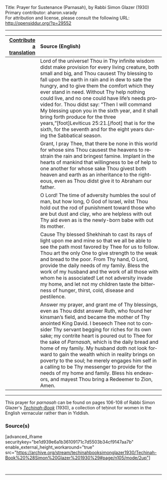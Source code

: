 <html>
<head></head>
<body>
Title: Prayer for Sustenance (Parnasah), by Rabbi Simon Glazer (1930)<br />
Primary contributor: aharon.varady<br />
For attribution and license, please consult the following URL: <a href="http://opensiddur.org/?p=29552">http://opensiddur.org/?p=29552</a>
<p />
<hr />

<table style="width:100%;margin-left: auto;margin-right: auto;" class="draggable">
<thead><tr><th id="x" style="text-align: right;"><a href="/contributing/upload/">Contribute a translation</a></th><th style="text-align: left;">Source (English)</th></tr></thead>
<tbody>
<tr><td style="vertical-align:top;">
<div class="liturgy" lang="he">

</span></div></td>
 
<td style="vertical-align:top;">
<div class="english" lang="en">
Lord of the universe! Thou in Thy infinite wisdom didst make provision for every living creature, both small and big, and Thou causest Thy blessing to fall upon the earth in rain and in dew to sate the hungry, and to give them the comfort which they ever stand in need. Without Thy help nothing could live, and no one could have life’s needs provided for. Thou didst say: “Then I will command My blessing upon you in the sixth year, and it shall bring forth produce for the three years,”[foot]Leviticus 25:21.[/foot] that is for the sixth, for the seventh and for the eight years during the Sabbatical season. 
</div></td></tr>


<tr><td style="vertical-align:top;">
<div class="liturgy" lang="he">

</span></div></td>
 
<td style="vertical-align:top;">
<div class="english" lang="en">
Grant, I pray Thee, that there be none in this world for whose sins Thou causest the heavens to restrain the rain and bringest famine. Implant in the hearts of mankind that willingness to be of help to one another for whose sake Thou givest both heaven and earth as an inheritance to the righteous, even as Thou didst give it to Abraham our father. 
</div></td></tr>


<tr><td style="vertical-align:top;">
<div class="liturgy" lang="he">

</span></div></td>
 
<td style="vertical-align:top;">
<div class="english" lang="en">
O Lord! The time of adversity humbles the soul of man, but how long, O God of Israel, wilst Thou hold out the rod of punishment toward those who are but dust and clay, who are helpless with out Thy aid even as is the newly-born babe with out its mother. 
</div></td></tr>


<tr><td style="vertical-align:top;">
<div class="liturgy" lang="he">

</span></div></td>
 
<td style="vertical-align:top;">
<div class="english" lang="en">
Cause Thy blessed Shekhinah to cast its rays of light upon me and mine so that we all be able to see the path most favored by Thee for us to follow. Thou art the only One to give strength to the weak and bread to the poor. From Thy hand, O Lord, provide the daily needs of my family. Bless the work of my husband and the work of all those with whom he is associated! Let not adversity invade my home, and let not my children taste the bitterness of hunger, thirst, cold, disease and pestilence. 
</div></td></tr>


<tr><td style="vertical-align:top;">
<div class="liturgy" lang="he">

</span></div></td>
 
<td style="vertical-align:top;">
<div class="english" lang="en">
Answer my prayer, and grant me of Thy blessings, even as Thou didst answer Ruth, who found her kinsman’s field, and became the mother of Thy anointed King David. I beseech Thee not to consider Thy servant begging for riches for its own sake; my contrite heart is poured out to Thee for the sake of <em>Parnasah</em>, which is the daily bread and home of my family. My husband doth not look forward to gain the wealth which in reality brings on poverty to the soul; he merely engages him self in a calling to be Thy messenger to provide for the needs of my home and family. Bless his endeavors, and mayest Thou bring a Redeemer to Zion, Amen.
</div></td></tr>
</tbody></table>

<hr />

This prayer for <em>parnasah</em> can be found on pages 106-108 of Rabbi Simon Glazer's <em><a href="http://opensiddur.org/?p=27979">Techinah-Book</a></em> (1930), a collection of teḥinot for women in the English vernacular rather than in Yiddish.

<h3>Source(s)</h3>

[advanced_iframe securitykey="be1d939e6a1b36109171c7d5503b34cf9147aa7b" enable_external_height_workaround="true" src="https://archive.org/stream/techinahbooksimonglazer1930/Techinah-Book%20%28Simon%20Glazer%201930%29#page/n105/mode/2up"]

&nbsp;

<hr />

&nbsp;
</body>
</html>